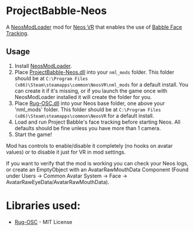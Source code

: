 # ProjectBabble-Neos

A [NeosModLoader](https://github.com/zkxs/NeosModLoader) mod for [Neos VR](https://neos.com/) that enables the use of [Babble Face Tracking](https://github.com/SummerSigh/ProjectBabble).

## Usage
1. Install [NeosModLoader](https://github.com/zkxs/NeosModLoader).
1. Place [ProjectBabble-Neos.dll](https://github.com/Meister1593/ProjectBabble-Neos/releases) into your `nml_mods` folder. This folder should be at `C:\Program Files (x86)\Steam\steamapps\common\NeosVR\nml_mods` for a default install. You can create it if it's missing, or if you launch the game once with NeosModLoader installed it will create the folder for you.
1. Place [Rug-OSC.dll](https://github.com/Meister1593/ProjectBabble-Neos/releases) into your Neos base folder, one above your 'nml_mods' folder. This folder should be at `C:\Program Files (x86)\Steam\steamapps\common\NeosVR` for a default install.
1. Load and run Project Babble's face tracking before starting Neos. All defaults should be fine unless you have more than 1 camera.
1. Start the game!

Mod has controls to enable/disable it completely (no hooks on avatar values) or to disable it just for VR in mod settings.

If you want to verify that the mod is working you can check your Neos logs, or create an EmptyObject with an AvatarRawMouthData Component (Found under Users -> Common Avatar System -> Face -> AvatarRawEyeData/AvatarRawMouthData).

# Libraries used:
- [Rug-OSC](https://bitbucket.org/rugcode/rug.osc/) - MIT License
